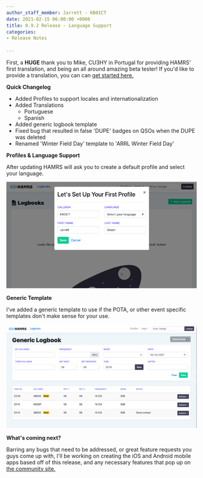 ```yaml
---
author_staff_member: Jarrett - KB0ICT
date: 2021-02-15 06:00:00 +0000
title: 0.9.2 Release - Language Support
categories:
- Release Notes

---
```

First, a **HUGE** thank you to Mike, CU3HY in Portugal for providing HAMRS' first translation, and being an all around amazing beta tester! If you'd like to provide a translation, you can can [get started here.](https://community.hamrs.app/t/translation-template "Translation template instructions")

**Quick Changelog**

* Added Profiles to support locales and internationalization
* Added Translations
  * Portuguese
  * Spanish
* Added generic logbook template
* Fixed bug that resulted in false 'DUPE' badges on QSOs when the DUPE was deleted
* Renamed 'Winter Field Day' template to 'ARRL Winter Field Day'

**Profiles & Language Support**

After updating HAMRS will ask you to create a default profile and select your language.

![](/uploads/screen-shot-2021-02-15-at-5-13-45-pm.png)

**Generic Template**

I've added a generic template to use if the POTA, or other event specific templates don't make sense for your use.

![](/uploads/screen-shot-2021-02-15-at-5-16-19-pm.png)

**What's coming next?**

Barring any bugs that need to be addressed, or great feature requests you guys come up with, I'll be working on creating the iOS and Android mobile apps based off of this release, and any necessary features that pop up on [the community site. ](https://community.hamrs.app/c/feature-requests/6 "Link to HAMRS community site")
